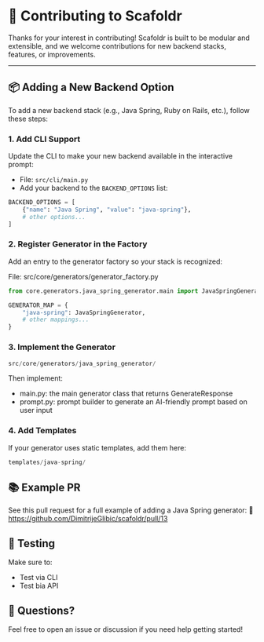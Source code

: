 # 🤝 Contributing to Scafoldr

Thanks for your interest in contributing! Scafoldr is built to be modular and extensible, and we welcome contributions for new backend stacks, features, or improvements.

---

## 📦 Adding a New Backend Option

To add a new backend stack (e.g., Java Spring, Ruby on Rails, etc.), follow these steps:

### 1. Add CLI Support

Update the CLI to make your new backend available in the interactive prompt:

- File: `src/cli/main.py`
- Add your backend to the `BACKEND_OPTIONS` list:

```python
BACKEND_OPTIONS = [
    {"name": "Java Spring", "value": "java-spring"},
    # other options...
]
```

### 2. Register Generator in the Factory
Add an entry to the generator factory so your stack is recognized:

File: src/core/generators/generator_factory.py
```python
from core.generators.java_spring_generator.main import JavaSpringGenerator

GENERATOR_MAP = {
    "java-spring": JavaSpringGenerator,
    # other mappings...
}
```

### 3. Implement the Generator
```python
src/core/generators/java_spring_generator/
```
Then implement:
- main.py: the main generator class that returns GenerateResponse
- prompt.py: prompt builder to generate an AI-friendly prompt based on user input

### 4. Add Templates
If your generator uses static templates, add them here:
```python
templates/java-spring/
```

## 📚 Example PR
See this pull request for a full example of adding a Java Spring generator:
🔗 https://github.com/DimitrijeGlibic/scafoldr/pull/13

## 🧪 Testing
Make sure to:
- Test via CLI
- Test bia API

## 💬 Questions?
Feel free to open an issue or discussion if you need help getting started!
